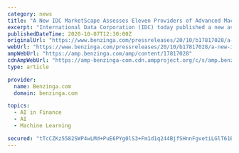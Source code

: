 ```yaml
---
category: news
title: "A New IDC MarketScape Assesses Eleven Providers of Advanced Machine Learning Platforms"
excerpt: "International Data Corporation (IDC) today published a new assessment of eleven companies offering the tools and frameworks for developing advanced machine learning (ML)"
publishedDateTime: 2020-10-07T12:30:00Z
originalUrl: "https://www.benzinga.com/pressreleases/20/10/b17817028/a-new-idc-marketscape-assesses-eleven-providers-of-advanced-machine-learning-platforms"
webUrl: "https://www.benzinga.com/pressreleases/20/10/b17817028/a-new-idc-marketscape-assesses-eleven-providers-of-advanced-machine-learning-platforms"
ampWebUrl: "https://amp.benzinga.com/amp/content/17817028"
cdnAmpWebUrl: "https://amp-benzinga-com.cdn.ampproject.org/c/s/amp.benzinga.com/amp/content/17817028"
type: article

provider:
  name: Benzinga.com
  domain: benzinga.com

topics:
  - AI in Finance
  - AI
  - Machine Learning

secured: "tTcCZKz5582SWP4wLMd+PuE6PYg0lS3+Fm1d1q244BjfSHnnFgvetiLGlT61Bvfb4EpfcG6NHF8+NdOtGfDWnlnoyhy94Fo9h34acsdml9ZDwNliFaSRlBclVCoFKIpdmHGEi3Xr8IN4x7Vyjiv5jz5YY3XpYtFA2QIB6X/KEVtDxM0+fkv22CNVM2GZXu2fhMDmt0pqOUW7Rs5C104wrdB4FH9i8bPCesmxGfvX9YjY5r8Vy/EAH2LKKjP//ww0rpdbj9zveM/kFIbA64ulE+uPtcC1P1CF4VwyQD5GcvmpbpxM76dXTbG+1X0bVnwVOeAaeG7kPIXuVOtnZQDMVa3N6/ZxdTthkvT9cghbHcY=;I/Sq4E5MS9hRAJp0+YiNlg=="
---
```


